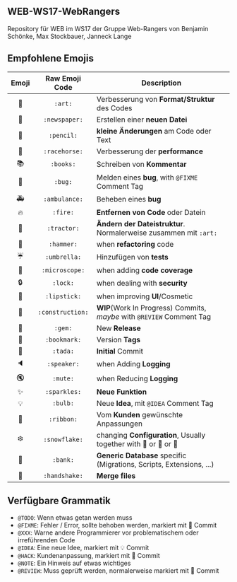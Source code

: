## WEB-WS17-WebRangers
Repository für WEB im WS17 der Gruppe Web-Rangers von Benjamin Schönke, Max Stockbauer, Janneck Lange



## Empfohlene Emojis

| Emoji | Raw Emoji Code | Description |
|:---:|:---:|---|
| :art: | `:art:` | Verbesserung von **Format/Struktur** des Codes |
| :newspaper: | `:newspaper:` | Erstellen einer **neuen Datei** |
| :pencil: | `:pencil:` | **kleine Änderungen** am Code oder Text |
| :racehorse: | `:racehorse:` | Verbesserung der **performance** |
| :books: | `:books:` | Schreiben von **Kommentar** |
| :bug: | `:bug:` | Melden eines **bug**, with `@FIXME` Comment Tag |
| :ambulance: | `:ambulance:` | Beheben eines **bug** |
| :fire: | `:fire:` | **Entfernen von Code** oder Datein |
| :tractor: | `:tractor:` | **Ändern der Dateistruktur**. Normalerweise zusammen mit `:art:` |
| :hammer: | `:hammer:` | when **refactoring** code |
| :umbrella: | `:umbrella:` | Hinzufügen von **tests** |
| :microscope: | `:microscope:` | when adding **code coverage** |
| :lock: | `:lock:` | when dealing with **security** |
| 💄 | `:lipstick:` | when improving **UI**/Cosmetic |
| :construction: | `:construction:` | **WIP**(Work In Progress) Commits, _maybe_ with `@REVIEW` Comment Tag |
| :gem: | `:gem:` | New **Release** |
| :bookmark: | `:bookmark:` | Version **Tags** |
| :tada: | `:tada:` | **Initial** Commit |
| :speaker: | `:speaker:` | when Adding **Logging** |
| :mute: | `:mute:` | when Reducing **Logging** |
| :sparkles: | `:sparkles:` | **Neue Funktion** |
| :bulb: | `:bulb:` | Neue **Idea**, mit `@IDEA` Comment Tag |
| :ribbon: | `:ribbon:`| Vom **Kunden** gewünschte Anpassungen |
| :snowflake: | `:snowflake:` | changing **Configuration**, Usually together with :penguin: or :ribbon: or :rocket: |
| :bank: | `:bank:` | **Generic Database** specific (Migrations, Scripts, Extensions, ...) |
| :handshake: | `:handshake:` | **Merge files** |



## Verfügbare Grammatik

- `@TODO`: Wenn etwas getan werden muss
- `@FIXME`: Fehler / Error, sollte behoben werden, markiert mit 🐛 Commit
- `@XXX`: Warne andere Programmierer vor problematischem oder irreführenden Code
- `@IDEA`: Eine neue Idee, markiert mit 💡 Commit
- `@HACK`: Kundenanpassung, markiert mit 🎀 Commit
- `@NOTE`: Ein Hinweis auf etwas wichtiges
- `@REVIEW`: Muss geprüft werden, normalerweise markiert mit 🚧 Commit
